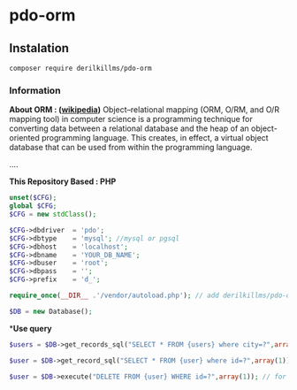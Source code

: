 # pdo-orm

## Instalation
```
composer require derilkillms/pdo-orm
```

### Information

**About ORM : ([wikipedia](https://en.wikipedia.org/wiki/Object%E2%80%93relational_mapping))**
Object–relational mapping (ORM, O/RM, and O/R mapping tool) in computer science is a programming technique for converting data between a relational database and the heap of an object-oriented programming language. This creates, in effect, a virtual object database that can be used from within the programming language.

....

**This Repository Based : PHP**
```php
unset($CFG);
global $CFG;
$CFG = new stdClass();

$CFG->dbdriver  = 'pdo';
$CFG->dbtype    = 'mysql'; //mysql or pgsql
$CFG->dbhost    = 'localhost';
$CFG->dbname    = 'YOUR_DB_NAME';
$CFG->dbuser    = 'root';
$CFG->dbpass    = '';
$CFG->prefix    = 'd_';

require_once(__DIR__ .'/vendor/autoload.php'); // add derilkillms/pdo-orm/Database.php if not autoloaded

$DB = new Database();
```

***Use query**
```php
$users = $DB->get_records_sql("SELECT * FROM {users} where city=?",array('ciamis')); //for get rows data 

$user = $DB->get_record_sql("SELECT * FROM {user} where id=?",array(1)); // for get row data / one data 

$user = $DB->execute("DELETE FROM {user} WHERE id=?",array(1)); // for execute query like insert update delete
```